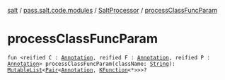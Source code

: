 [salt](../../index.md) / [pass.salt.code.modules](../index.md) / [SaltProcessor](index.md) / [processClassFuncParam](./process-class-func-param.md)

# processClassFuncParam

`fun <reified C : `[`Annotation`](https://kotlinlang.org/api/latest/jvm/stdlib/kotlin/-annotation/index.html)`, reified F : `[`Annotation`](https://kotlinlang.org/api/latest/jvm/stdlib/kotlin/-annotation/index.html)`, reified P : `[`Annotation`](https://kotlinlang.org/api/latest/jvm/stdlib/kotlin/-annotation/index.html)`> processClassFuncParam(className: `[`String`](https://kotlinlang.org/api/latest/jvm/stdlib/kotlin/-string/index.html)`): `[`MutableList`](https://kotlinlang.org/api/latest/jvm/stdlib/kotlin.collections/-mutable-list/index.html)`<`[`Pair`](https://kotlinlang.org/api/latest/jvm/stdlib/kotlin/-pair/index.html)`<`[`Annotation`](https://kotlinlang.org/api/latest/jvm/stdlib/kotlin/-annotation/index.html)`, `[`KFunction`](https://kotlinlang.org/api/latest/jvm/stdlib/kotlin.reflect/-k-function/index.html)`<*>>>?`